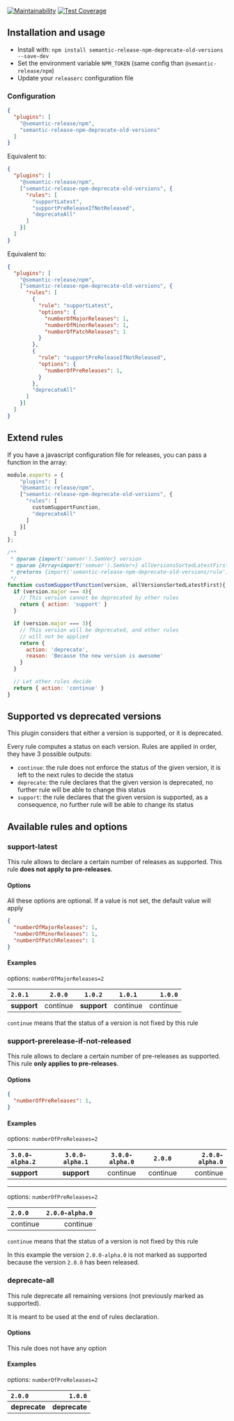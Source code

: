 [![Maintainability](https://api.codeclimate.com/v1/badges/29751e470914f5b5dd20/maintainability)](https://codeclimate.com/github/ghusse/semantic-release-npm-deprecate-old-versions/maintainability) [![Test Coverage](https://api.codeclimate.com/v1/badges/29751e470914f5b5dd20/test_coverage)](https://codeclimate.com/github/ghusse/semantic-release-npm-deprecate-old-versions/test_coverage)

## Installation and usage

- Install with: `npm install semantic-release-npm-deprecate-old-versions --save-dev`
- Set the environment variable `NPM_TOKEN` (same config than `@semantic-release/npm`)
- Update your `releaserc` configuration file

### Configuration

```json
{
  "plugins": [
    "@semantic-release/npm", 
    "semantic-release-npm-deprecate-old-versions"
  ]
}
```

Equivalent to:
```json
{
  "plugins": [
    "@semantic-release/npm", 
    ["semantic-release-npm-deprecate-old-versions", {
      "rules": [
        "supportLatest",
        "supportPreReleaseIfNotReleased",
        "deprecateAll"
      ]
    }]
  ]
}
```

Equivalent to:
```json
{
  "plugins": [
    "@semantic-release/npm", 
    ["semantic-release-npm-deprecate-old-versions", {
      "rules": [
        { 
          "rule": "supportLatest", 
          "options": {
            "numberOfMajorReleases": 1,
            "numberOfMinorReleases": 1,
            "numberOfPatchReleases": 1
          }
        },
        { 
          "rule": "supportPreReleaseIfNotReleased", 
          "options": {
            "numberOfPreReleases": 1,
          }
        },
        "deprecateAll"
      ]
    }]
  ]
}
```

## Extend rules

If you have a javascript configuration file for releases, you can pass a function in the array:

```js
module.exports = {
    "plugins": [
    "@semantic-release/npm", 
    ["semantic-release-npm-deprecate-old-versions", {
      "rules": [
        customSupportFunction,
        "deprecateAll"
      ]
    }]
  ]
};

/**
 * @param {import('semver').SemVer} version
 * @param {Array<import('semver').SemVer>} allVersionsSortedLatestFirst
 * @returns {import('semantic-release-npm-deprecate-old-versions/rule').RuleResult}
 */
function customSupportFunction(version, allVersionsSortedLatestFirst){
  if (version.major === 4){
    // This version cannot be deprecated by other rules
    return { action: 'support' }
  }

  if (version.major === 3){
    // This version will be deprecated, and other rules
    // will not be applied
    return {
      action: 'deprecate',
      reason: 'Because the new version is awesome'
    }
  }

  // Let other rules decide
  return { action: 'continue' }
}
```

## Supported vs deprecated versions

This plugin considers that either a version is supported, or it is deprecated.

Every rule computes a status on each version. Rules are applied in order, they have 3 possible outputs:

- `continue`: the rule does not enforce the status of the given version, it is left to the next rules to decide the status
- `deprecate`: the rule declares that the given version is deprecated, no further rule will be able to change this status
- `support`: the rule declares that the given version is supported, as a consequence, no further rule will be able to change its status

## Available rules and options

### support-latest

This rule allows to declare a certain number of releases as supported. This rule **does not apply to pre-releases**.

#### Options

All these options are optional. If a value is not set, the default value will apply
```json
{
  "numberOfMajorReleases": 1,
  "numberOfMinorReleases": 1,
  "numberOfPatchReleases": 1
}
```

#### Examples

options: `numberOfMajorReleases=2`

| `2.0.1`       |`2.0.0`     | `1.0.2`    | `1.0.1`    | `1.0.0`    |
| :------------ | :--------: | :--------: | :--------: | ---------: |
| **support**   | continue   | **support**| continue   | continue   |

`continue` means that the status of a version is not fixed by this rule

### support-prerelease-if-not-released

This rule allows to declare a certain number of pre-releases as supported. This rule **only applies to pre-releases**.

#### Options

```json
{
  "numberOfPreReleases": 1,
}
```

#### Examples

options: `numberOfPreReleases=2`

| `3.0.0-alpha.2` | `3.0.0-alpha.1` | `3.0.0-alpha.0` | `2.0.0`  | `2.0.0-alpha.0`    |
| :------------   | :-------------: | :-------------: | :------: | -----------------: |
| **support**     | **support**     | continue        | continue | continue           |

----------------------------------------------------------------------------------------

options: `numberOfPreReleases=2`

| `2.0.0`  | `2.0.0-alpha.0`    |
| :-----   | -----------------: |
| continue | continue           |

`continue` means that the status of a version is not fixed by this rule

In this example the version `2.0.0-alpha.0` is not marked as supported because the version `2.0.0` has been released. 

### deprecate-all

This rule deprecate all remaining versions (not previously marked as supported).

It is meant to be used at the end of rules declaration.

#### Options

This rule does not have any option

#### Examples

options: `numberOfPreReleases=2`

| `2.0.0`        | `1.0.0`           |
| :------------  | ----------------: |
| **deprecate**  | **deprecate**     | 
